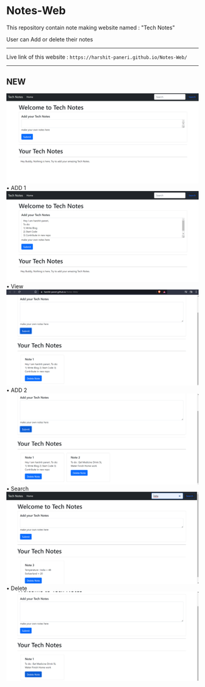 # Notes-Web
This repository contain note making website named : "Tech Notes" 


User can Add or delete their notes
__________________________________________________
Live link of this website : ```https://harshit-paneri.github.io/Notes-Web/```
__________________________________________________
## NEW
<img src="/ImagesOfApplication/new.png">
</br>
• ADD 1
<img src="/ImagesOfApplication/add1.png">
</br>
• View
<img src="/ImagesOfApplication/view1.png">
</br>
• ADD 2
<img src="/ImagesOfApplication/add2.png">
</br>
• Search
<img src="/ImagesOfApplication/search.png">
</br>
• Delete
<img src="/ImagesOfApplication/delete.png">
